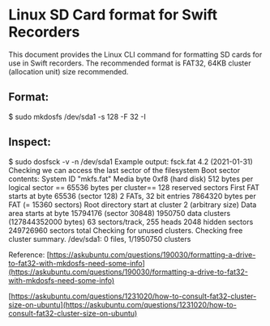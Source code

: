 # Linux SD Card format for Swift Recorders

This document provides the Linux CLI command for formatting SD cards for use in Swift recorders. The recommended format is FAT32, 64KB cluster (allocation unit) size recommended.

## Format:
$ sudo mkdosfs /dev/sda1 -s 128 -F 32 -I

## Inspect:
$ sudo dosfsck -v -n /dev/sda1
Example output:
fsck.fat 4.2 (2021-01-31)
Checking we can access the last sector of the filesystem
Boot sector contents:
System ID "mkfs.fat"
Media byte 0xf8 (hard disk)
      512 bytes per logical sector
 ==   65536 bytes per cluster==
      128 reserved sectors
First FAT starts at byte 65536 (sector 128)
        2 FATs, 32 bit entries
  7864320 bytes per FAT (= 15360 sectors)
Root directory start at cluster 2 (arbitrary size)
Data area starts at byte 15794176 (sector 30848)
  1950750 data clusters (127844352000 bytes)
63 sectors/track, 255 heads
     2048 hidden sectors
249726960 sectors total
Checking for unused clusters.
Checking free cluster summary.
/dev/sda1: 0 files, 1/1950750 clusters

Reference:
[https://askubuntu.com/questions/190030/formatting-a-drive-to-fat32-with-mkdosfs-need-some-info](https://askubuntu.com/questions/190030/formatting-a-drive-to-fat32-with-mkdosfs-need-some-info)

[https://askubuntu.com/questions/1231020/how-to-consult-fat32-cluster-size-on-ubuntu](https://askubuntu.com/questions/1231020/how-to-consult-fat32-cluster-size-on-ubuntu)

